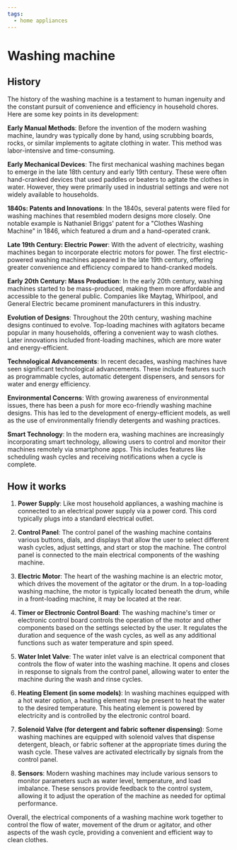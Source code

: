 ```yaml
---
tags:
  - home appliances
---
```


# Washing machine

## History

The history of the washing machine is a testament to human ingenuity and the constant pursuit of convenience and efficiency in household chores. Here are some key points in its development:

**Early Manual Methods**: Before the invention of the modern washing machine, laundry was typically done by hand, using scrubbing boards, rocks, or similar implements to agitate clothing in water. This method was labor-intensive and time-consuming.

**Early Mechanical Devices**: The first mechanical washing machines began to emerge in the late 18th century and early 19th century. These were often hand-cranked devices that used paddles or beaters to agitate the clothes in water. However, they were primarily used in industrial settings and were not widely available to households.

**1840s: Patents and Innovations**: In the 1840s, several patents were filed for washing machines that resembled modern designs more closely. One notable example is Nathaniel Briggs' patent for a "Clothes Washing Machine" in 1846, which featured a drum and a hand-operated crank.

**Late 19th Century: Electric Power**: With the advent of electricity, washing machines began to incorporate electric motors for power. The first electric-powered washing machines appeared in the late 19th century, offering greater convenience and efficiency compared to hand-cranked models.

**Early 20th Century: Mass Production**: In the early 20th century, washing machines started to be mass-produced, making them more affordable and accessible to the general public. Companies like Maytag, Whirlpool, and General Electric became prominent manufacturers in this industry.

**Evolution of Designs**: Throughout the 20th century, washing machine designs continued to evolve. Top-loading machines with agitators became popular in many households, offering a convenient way to wash clothes. Later innovations included front-loading machines, which are more water and energy-efficient.

**Technological Advancements**: In recent decades, washing machines have seen significant technological advancements. These include features such as programmable cycles, automatic detergent dispensers, and sensors for water and energy efficiency.

**Environmental Concerns**: With growing awareness of environmental issues, there has been a push for more eco-friendly washing machine designs. This has led to the development of energy-efficient models, as well as the use of environmentally friendly detergents and washing practices.

**Smart Technology**: In the modern era, washing machines are increasingly incorporating smart technology, allowing users to control and monitor their machines remotely via smartphone apps. This includes features like scheduling wash cycles and receiving notifications when a cycle is complete.

## How it works

1. **Power Supply**: Like most household appliances, a washing machine is connected to an electrical power supply via a power cord. This cord typically plugs into a standard electrical outlet.

2. **Control Panel**: The control panel of the washing machine contains various buttons, dials, and displays that allow the user to select different wash cycles, adjust settings, and start or stop the machine. The control panel is connected to the main electrical components of the washing machine.

3. **Electric Motor**: The heart of the washing machine is an electric motor, which drives the movement of the agitator or the drum. In a top-loading washing machine, the motor is typically located beneath the drum, while in a front-loading machine, it may be located at the rear.

4. **Timer or Electronic Control Board**: The washing machine's timer or electronic control board controls the operation of the motor and other components based on the settings selected by the user. It regulates the duration and sequence of the wash cycles, as well as any additional functions such as water temperature and spin speed.

5. **Water Inlet Valve**: The water inlet valve is an electrical component that controls the flow of water into the washing machine. It opens and closes in response to signals from the control panel, allowing water to enter the machine during the wash and rinse cycles.

6. **Heating Element (in some models)**: In washing machines equipped with a hot water option, a heating element may be present to heat the water to the desired temperature. This heating element is powered by electricity and is controlled by the electronic control board.

7. **Solenoid Valve (for detergent and fabric softener dispensing)**: Some washing machines are equipped with solenoid valves that dispense detergent, bleach, or fabric softener at the appropriate times during the wash cycle. These valves are activated electrically by signals from the control panel.

8. **Sensors**: Modern washing machines may include various sensors to monitor parameters such as water level, temperature, and load imbalance. These sensors provide feedback to the control system, allowing it to adjust the operation of the machine as needed for optimal performance.

Overall, the electrical components of a washing machine work together to control the flow of water, movement of the drum or agitator, and other aspects of the wash cycle, providing a convenient and efficient way to clean clothes.